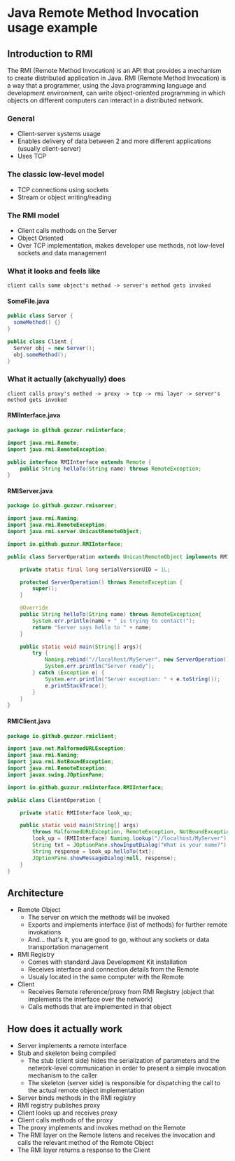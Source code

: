 # Java Remote Method Invocation usage example

## Introduction to RMI
The RMI (Remote Method Invocation) is an API that provides a mechanism to create distributed application in Java.
RMI (Remote Method Invocation) is a way that a programmer, using the Java programming language and development environment, can write object-oriented programming in which objects on different computers can interact in a distributed network.

### General
- Client-server systems usage
- Enables delivery of data between 2 and more different applications (usually client-server)
- Uses TCP

### The classic low-level model
- TCP connections using sockets
- Stream or object writing/reading

### The RMI model
- Client calls methods on the Server
- Object Oriented
- Over TCP implementation, makes developer use methods, not low-level sockets and data management

### What it looks and feels like
`client calls some object's method -> server's method gets invoked`

#### SomeFile.java
```java
public class Server {
  someMethod() {}
}

public class Client {
  Server obj = new Server();
  obj.someMethod();
}
```

### What it actually (akchyually) does
`client calls proxy's method -> proxy -> tcp -> rmi layer -> server's method gets invoked`
#### RMIInterface.java
```java
package io.github.guzzur.rmiinterface;

import java.rmi.Remote;
import java.rmi.RemoteException;

public interface RMIInterface extends Remote {
    public String helloTo(String name) throws RemoteException;
}
```
#### RMIServer.java
```java
package io.github.guzzur.rmiserver;

import java.rmi.Naming;
import java.rmi.RemoteException;
import java.rmi.server.UnicastRemoteObject;

import io.github.guzzur.RMIInterface;

public class ServerOperation extends UnicastRemoteObject implements RMIInterface{

    private static final long serialVersionUID = 1L;

    protected ServerOperation() throws RemoteException {
        super();
    }

    @Override
    public String helloTo(String name) throws RemoteException{
        System.err.println(name + " is trying to contact!");
        return "Server says hello to " + name;
    }

    public static void main(String[] args){
        try {
            Naming.rebind("//localhost/MyServer", new ServerOperation());            
            System.err.println("Server ready");
        } catch (Exception e) {
            System.err.println("Server exception: " + e.toString());
            e.printStackTrace();
        }
    }
}
```
#### RMIClient.java
```java
package io.github.guzzur.rmiclient;

import java.net.MalformedURLException;
import java.rmi.Naming;
import java.rmi.NotBoundException;
import java.rmi.RemoteException;
import javax.swing.JOptionPane;

import io.github.guzzur.rmiinterface.RMIInterface;

public class ClientOperation {

	private static RMIInterface look_up;

	public static void main(String[] args) 
		throws MalformedURLException, RemoteException, NotBoundException {
		look_up = (RMIInterface) Naming.lookup("//localhost/MyServer");
		String txt = JOptionPane.showInputDialog("What is your name?");
		String response = look_up.helloTo(txt);
		JOptionPane.showMessageDialog(null, response);
	}
}
```

## Architecture
- Remote Object
  - The server on which the methods will be invoked
  - Exports and implements interface (list of methods) for further remote invokations
  - And... that's it, you are good to go, without any sockets or data transportation management
- RMI Registry
  - Comes with standard Java Development Kit installation
  - Receives interface and connection details from the Remote
  - Usualy located in the same computer with the Remote
- Client
  - Receives Remote reference/proxy from RMI Registry (object that implements the interface over the
  network)
  - Calls methods that are implemented in that object

## How does it actually work
- Server implements a remote interface
- Stub and skeleton being compiled
  - The stub (client side) hides the serialization of parameters and the network-level communication
  in order to present a simple invocation mechanism to the caller
  - The skeleton (server side) is responsible for dispatching the call to the actual remote object
  implementation
- Server binds methods in the RMI registry
- RMI registry publishes proxy
- Client looks up and receives proxy
- Client calls methods of the proxy
- The proxy implements and invokes method on the Remote
- The RMI layer on the Remote listens and receives the invocation and calls the relevant method of
the Remote Object 
- The RMI layer returns a response to the Client
